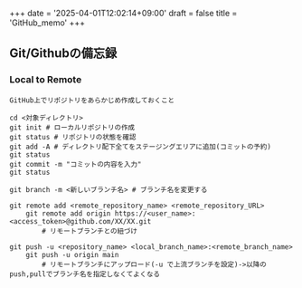 +++
date = '2025-04-01T12:02:14+09:00'
draft = false
title = 'GitHub_memo'
+++
## Git/Githubの備忘録

### Local to Remote

```
GitHub上でリポジトリをあらかじめ作成しておくこと

cd <対象ディレクトリ>
git init # ローカルリポジトリの作成
git status # リポジトリの状態を確認
git add -A # ディレクトリ配下全てをステージングエリアに追加(コミットの予約)
git status
git commit -m "コミットの内容を入力"
git status

git branch -m <新しいブランチ名> # ブランチ名を変更する

git remote add <remote_repository_name> <remote_repository_URL>
	git remote add origin https://<user_name>:<access_token>@github.com/XX/XX.git
		# リモートブランチとの紐づけ

git push -u <repository_name> <local_branch_name>:<remote_branch_name>
	git push -u origin main
		# リモートブランチにアップロード(-u で上流ブランチを設定)->以降のpush,pullでブランチ名を指定しなくてよくなる
```

